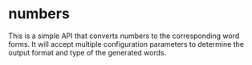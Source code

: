 numbers
=======

This is a simple API that converts numbers to the corresponding word forms. It will accept multiple configuration parameters to determine the output format and type of the generated words.
